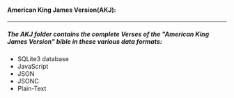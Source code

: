 #### American King James Version(AKJ):
----
##### The AKJ folder contains the complete Verses of the "American King James Version" bible in these various data formats:
* SQLite3 database
* JavaScript
* JSON
* JSONC
* Plain-Text